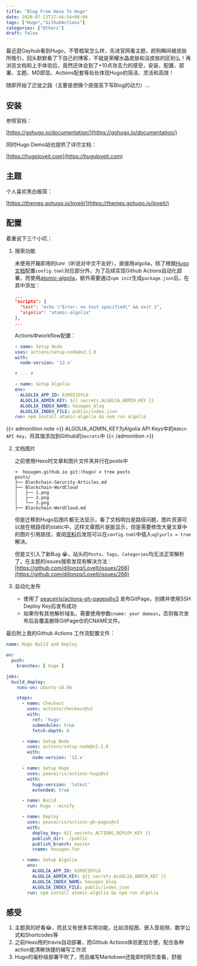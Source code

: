 ```yaml
---
title: "Blog From Hexo To Hugo"
date: 2020-07-13T17:44:54+08:00
tags: ["Hugo","GithubActions"]
categories: ["Others"]
draft: false
---
```


最近逛Gayhub看到Hugo，不管框架怎么样，先进官网看主题，颜狗瞬间被皮肤所吸引，回头默默看了下自己的博客，不就是荣耀水晶皮肤和没皮肤的区别么！再浏览文档和上手体验后，竟然还体会到了+10点攻击力的感受，安装、配置、部署、主题、MD即显、Actions配套等处处体现Hugo的简洁、灵活和高效！

随即开始了迁徙之路（主要是想换个皮提高下写Blog的动力）...

<!-- more -->

## 安装

参照官档：

[https://gohugo.io/documentation/](https://gohugo.io/documentation/)

同时Hugo Demo站也提供了详尽文档：

[https://hugoloveit.com](https://hugoloveit.com)

## 主题

个人喜欢黑白极简：

[https://themes.gohugo.io/loveit/](https://themes.gohugo.io/loveit/)

## 配置

着重说下三个小坑：

1. 搜索功能

   未使用开箱即用的lunr（听说对中文不友好），直接用algolia，除了根据[Hugo文档](https://hugoloveit.com/theme-documentation-basics/#5-search)配置`config.toml`对应部分外，为了后续实现Github Actions自动化部署，而使用[atomic-algolia](https://www.npmjs.com/package/atomic-algolia#npm-scripts)，额外需要通过`npm init`生成`package.json`后，在其中添加：

	```json
	...
    "scripts": {
      "test": "echo \"Error: no test specified\" && exit 1",
      "algolia": "atomic-algolia"
    },
    ...
	```
	
	 Actions中workflow配置：

	 ```yml
   - name: Setup Node
     uses: actions/setup-node@v2.1.0
     with:
       node-version: '12.x'
    
   # ... #
    
   - name: Setup Algolia
     env:
       ALGOLIA_APP_ID: 63ROI1DYLO
       ALGOLIA_ADMIN_KEY: ${{ secrets.ALGOLIA_ADMIN_KEY }}
       ALGOLIA_INDEX_NAME: houugen_blog
       ALGOLIA_INDEX_FILE: public/index.json
     run: npm install atomic-algolia && npm run algolia
    ```

{{< admonition note >}}
ALGOLIA_ADMIN_KEY为Algolia API Keys中的`Admin API Key`，将其值添加到Github的`Secrets`中
{{< /admonition >}}

2. 文档图片

	之前使用Hexo时文章和图片文件夹并行在posts中
	
    ```
    ➜  houugen.github.io git:(hugo) ✗ tree posts
    posts/
    ├── Blockchain-Security-Articles.md
    ├── Blockchain-WordCloud
    │   ├── 1.png
    │   ├── 2.png
    │   └── 3.png
    ├── Blockchain-WordCloud.md
    ```
  
	但是迁移到Hugo后图片都无法显示，看了文档明白是路径问题，图片资源可以放在根路径的static中，这样文章图片是能显示，但是需要修改大量文章中的图片引用路径，查阅[资料](https://xiexingchao.ink/posts/post-image-path-problem-in-hugo.html)后发现可以在`config.toml`中插入`uglyurls = true`解决。
	
	但是又引入了新Bug 😭，站头的`Posts`、`Tags`、`Categories`均无法正常解析了，在主题的issues搜索发现有解决方法：[https://github.com/dillonzq/LoveIt/issues/266](https://github.com/dillonzq/LoveIt/issues/266)

3. 自动化发布
   * 使用了 [peaceiris/actions-gh-pages@v3](https://github.com/peaceiris/actions-gh-pages) 发布GitPage，创建并使用SSH Deploy Key后发布成功
   * 如果你有其他解析域名，需要使用参数`cname: your domain`，否则每次发布后会覆盖删除GitPage仓的CNAME文件。

最后附上我的Github Actions 工作流配置文件：

```yml
name: Hugo Build and Deploy

on:
  push:
    branches: [ hugo ]

jobs:
  build_deploy:
    runs-on: ubuntu-18.04

    steps:
      - name: Checkout
        uses: actions/checkout@v2
        with:
          ref: 'hugo'
          submodules: true
          fetch-depth: 0

      - name: Setup Node
        uses: actions/setup-node@v2.1.0
        with:
          node-version: '12.x'

      - name: Setup Hugo
        uses: peaceiris/actions-hugo@v2
        with:
          hugo-version: 'latest'
          extended: true

      - name: Build
        run: hugo --minify

      - name: Deploy
        uses: peaceiris/actions-gh-pages@v3
        with:
          deploy_key: ${{ secrets.ACTIONS_DEPLOY_KEY }}
          publish_dir: ./public
          publish_branch: master
          cname: houugen.fun

      - name: Setup Algolia
        env:
          ALGOLIA_APP_ID: 63ROI1DYLO
          ALGOLIA_ADMIN_KEY: ${{ secrets.ALGOLIA_ADMIN_KEY }}
          ALGOLIA_INDEX_NAME: houugen_blog
          ALGOLIA_INDEX_FILE: public/index.json
        run: npm install atomic-algolia && npm run algolia
```

## 感受

1. 主题真的好看😂，而且又有很多实用功能，比如流程图、嵌入音视频、数学公式和Shortcodes等
2. 之前Hexo用的travis自动部署，而Github Actions体验更加方便，配合各种action能清晰快捷的编写工作流
3. Hugo的毫秒级部署不吹了，而且编写Markdown还能即时网页查看，舒服